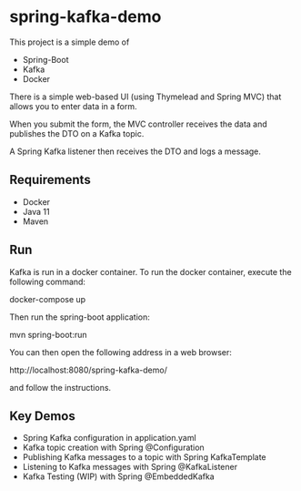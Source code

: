 # spring-kafka-demo
This project is a simple demo of
- Spring-Boot
- Kafka
- Docker

There is a simple web-based UI (using Thymelead and Spring MVC) that allows you to enter data in a form.

When you submit the form, the MVC controller receives the data and publishes the DTO on a Kafka topic.

A Spring Kafka listener then receives the DTO and logs a message.

## Requirements
- Docker
- Java 11
- Maven

## Run
Kafka is run in a docker container. To run the docker container, execute the following command:

docker-compose up

Then run the spring-boot application:

mvn spring-boot:run

You can then open the following address in a web browser:

http://localhost:8080/spring-kafka-demo/

and follow the instructions.

## Key Demos
- Spring Kafka configuration in application.yaml
- Kafka topic creation with Spring @Configuration
- Publishing Kafka messages to a topic with Spring KafkaTemplate
- Listening to Kafka messages with Spring @KafkaListener
- Kafka Testing (WIP) with Spring @EmbeddedKafka
